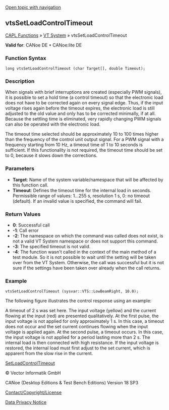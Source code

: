 [Open topic with navigation](../../../../../CANoeDEFamily.htm#Topics/CAPLFunctions/VTSystem/Functions/CAPLfunctionVTSvtsSetLoadControlTimeout.md)

## vtsSetLoadControlTimeout

[CAPL Functions](../../CAPLfunctions.md) » [VT System](../CAPLfunctionsVTSystemOverview.md) » vtsSetLoadControlTimeout

**Valid for**: CANoe DE • CANoe:lite DE

### Function Syntax

```plaintext
long vtsSetLoadControlTimeout (char Target[], double Timeout);
```

### Description

When signals with brief interruptions are created (especially PWM signals), it is possible to set a hold time (a control timeout) so that the electronic load does not have to be corrected again on every signal edge. Thus, if the input voltage rises again before the timeout expires, the electronic load is still adjusted to the old value and only has to be corrected minimally, if at all. Because the settling time is eliminated, very rapidly changing PWM signals can also be operated with the electronic load.

The timeout time selected should be approximately 10 to 100 times higher than the frequency of the control unit output signal. For a PWM signal with a frequency starting from 10 Hz, a timeout time of 1 to 10 seconds is sufficient. If this functionality is not required, the timeout time should be set to 0, because it slows down the corrections.

### Parameters

- **Target**: Name of the system variable/namespace that will be affected by this function call.
- **Timeout**: Defines the timeout time for the internal load in seconds. Permissible range of values: 1...255 s, resolution 1 s, 0: no timeout (default). If an invalid value is specified, the command will fail.

### Return Values

- **0**: Successful call
- **-1**: Call error
- **-2**: The namespace on which the command was called does not exist, is not a valid VT System namespace or does not support this command.
- **-3**: The specified timeout is not valid.
- **-4**: The function wasn't called in the context of the main method of a test module. So it is not possible to wait until the setting will be taken over from the VT System. Otherwise, the call was successful but it is not sure if the settings have been taken over already when the call returns.

### Example

```plaintext
vtsSetLoadControlTimeout (sysvar::VTS::LowBeamRight, 10.0);
```

The following figure illustrates the control response using an example:

A timeout of 2 s was set here. The input voltage (yellow) and the current flowing at the input (red) are presented qualitatively. At the first pulse, the input voltage is not applied for only approximately 1 s. In this case, a timeout does not occur and the set current continues flowing when the input voltage is applied again. At the second pulse, a timeout occurs. In this case, the input voltage is not applied for a period lasting more than 2 s. The internal load is then connected with high resistance. If the input voltage is restored, the internal load must first adjust to the set current, which is apparent from the slow rise in the current.

[SetLoadControlTimeout](CAPLfunctionVTSSetLoadControlTimeout.md)

© Vector Informatik GmbH

CANoe (Desktop Editions & Test Bench Editions) Version 18 SP3

[Contact/Copyright/License](../../../Shared/ContactCopyrightLicense.md)

[Data Privacy Notice](https://www.vector.com/int/en/company/get-info/privacy-policy/)